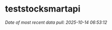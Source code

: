 
<!-- README.md is generated from README.Rmd. Please edit that file -->

# teststocksmartapi

*Date of most recent data pull: 2025-10-14 06:53:12*
